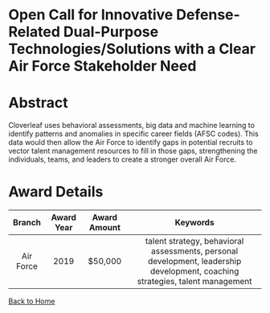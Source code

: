 
Open Call for Innovative Defense-Related Dual-Purpose Technologies/Solutions with a Clear Air Force Stakeholder Need
====================================================================================================================

# Abstract


Cloverleaf uses behavioral assessments, big data and machine learning to identify patterns and anomalies in specific career fields (AFSC codes). This data would then allow the Air Force to identify gaps in potential recruits to vector talent management resources to fill in those gaps, strengthening the individuals, teams, and leaders to create a stronger overall Air Force.  

# Award Details

|Branch|Award Year|Award Amount|Keywords|
| :---: | :---: | :---: | :---: |
|Air Force|2019|$50,000|talent strategy, behavioral assessments, personal development, leadership development, coaching strategies, talent management|
  
  


[Back to Home](https://github.com/chrischow/dod_sbir_awards/DJ/#1528)